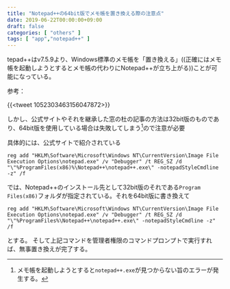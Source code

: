 ```yaml
---
title: "Notepad++の64bit版でメモ帳を置き換える際の注意点"
date: 2019-06-22T00:00:00+09:00
draft: false
categories: [ "others" ]
tags: [ "app","notepad++" ]
---
```


tepad++はv7.5.9より、Windows標準のメモ帳を「置き換える」((正確にはメモ帳を起動しようとするとメモ帳の代わりにNotepad++が立ち上がる))ことが可能になっている。

<!--more-->

参考：

{{<tweet 1052303463156047872>}}

しかし、公式サイトやそれを継承した窓の杜の記事の方法は32bit版のものであり、64bit版を使用している場合は失敗してしまう[^1]ので注意が必要

[^1]: メモ帳を起動しようとすると`notepad++.exe`が見つからない旨のエラーが発生する。

具体的には、公式サイトで紹介されている

```
reg add "HKLM\Software\Microsoft\Windows NT\CurrentVersion\Image File Execution Options\notepad.exe" /v "Debugger" /t REG_SZ /d "\"%ProgramFiles(x86)%\Notepad++\notepad++.exe\" -notepadStyleCmdline -z" /f
```

では、Notepad++のインストール先として32bit版のそれである`Program Files(x86)`フォルダが指定されている。それを64bit版に書き換えて

```
reg add "HKLM\Software\Microsoft\Windows NT\CurrentVersion\Image File Execution Options\notepad.exe" /v "Debugger" /t REG_SZ /d "\"%ProgramFiles%\Notepad++\notepad++.exe\" -notepadStyleCmdline -z" /f
```

とする。
そして上記コマンドを管理者権限のコマンドプロンプトで実行すれば、無事置き換えが完了する。